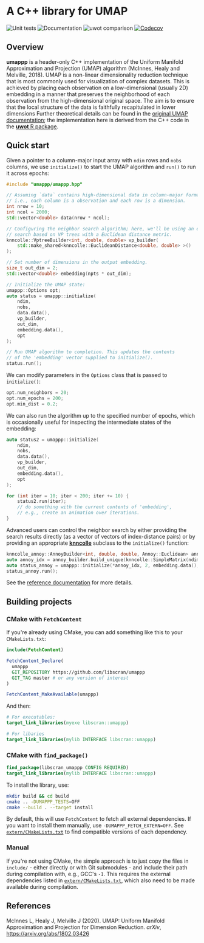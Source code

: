 # A C++ library for UMAP

![Unit tests](https://github.com/libscran/umappp/actions/workflows/run-tests.yaml/badge.svg)
![Documentation](https://github.com/libscran/umappp/actions/workflows/doxygenate.yaml/badge.svg)
![uwot comparison](https://github.com/libscran/umappp/actions/workflows/compare-uwot.yaml/badge.svg)
[![Codecov](https://codecov.io/gh/libscran/umappp/branch/master/graph/badge.svg?token=XoOTZ0LNPo)](https://codecov.io/gh/libscran/umappp)

## Overview 

**umappp** is a header-only C++ implementation of the Uniform Manifold Approximation and Projection (UMAP) algorithm (McInnes, Healy and Melville, 2018).
UMAP is a non-linear dimensionality reduction technique that is most commonly used for visualization of complex datasets. 
This is achieved by placing each observation on a low-dimensional (usually 2D) embedding in a manner that preserves the neighborhood of each observation from the high-dimensional original space.
The aim is to ensure that the local structure of the data is faithfully recapitulated in lower dimensions 
Further theoretical details can be found in the [original UMAP documentation](https://umap-learn.readthedocs.io/en/latest/how_umap_works.html);
the implementation here is derived from the C++ code in the [**uwot** R package](https://github.com/jlmelville/uwot).

## Quick start

Given a pointer to a column-major input array with `ndim` rows and `nobs` columns, we use `initialize()` to start the UMAP algorithm and `run()` to run it across epochs:

```cpp
#include "umappp/umappp.hpp"

// Assuming `data` contains high-dimensional data in column-major format,
// i.e., each column is a observation and each row is a dimension.
int nrow = 10;
int ncol = 2000;
std::vector<double> data(nrow * ncol);

// Configuring the neighbor search algorithm; here, we'll be using an exact
// search based on VP trees with a Euclidean distance metric.
knncolle::VptreeBuilder<int, double, double> vp_builder(
    std::make_shared<knncolle::EuclideanDistance<double, double> >()
);

// Set number of dimensions in the output embedding.
size_t out_dim = 2;
std::vector<double> embedding(npts * out_dim);

// Initialize the UMAP state:
umappp::Options opt;
auto status = umappp::initialize(
    ndim,
    nobs,
    data.data(),
    vp_builder, 
    out_dim,
    embedding.data(),
    opt
);

// Run UMAP algorithm to completion. This updates the contents
// of the 'embedding' vector supplied to initialize().
status.run();
```

We can modify parameters in the `Options` class that is passed to `initialize()`:

```cpp
opt.num_neighbors = 20;
opt.num_epochs = 200;
opt.min_dist = 0.2;
```

We can also run the algorithm up to the specified number of epochs,
which is occasionally useful for inspecting the intermediate states of the embedding:

```cpp
auto status2 = umappp::initialize(
    ndim,
    nobs,
    data.data(),
    vp_builder,
    out_dim,
    embedding.data(),
    opt
);

for (int iter = 10; iter < 200; iter += 10) {
    status2.run(iter);
    // do something with the current contents of 'embedding',
    // e.g., create an animation over iterations.
}
```

Advanced users can control the neighbor search by either providing the search results directly (as a vector of vectors of index-distance pairs)
or by providing an appropriate [**knncolle**](https://github.com/knncolle/knncolle) subclass to the `initialize()` function:

```cpp
knncolle_annoy::AnnoyBuilder<int, double, double, Annoy::Euclidean> annoy_builder;
auto annoy_idx = annoy_builder.build_unique(knncolle::SimpleMatrix(ndim, nobs, data.data()));
auto status_annoy = umappp::initialize(*annoy_idx, 2, embedding.data(), opt);
status_annoy.run();
```

See the [reference documentation](https://libscran.github.io/umappp) for more details.

## Building projects

### CMake with `FetchContent`

If you're already using CMake, you can add something like this to your `CMakeLists.txt`:

```cmake
include(FetchContent)

FetchContent_Declare(
  umappp 
  GIT_REPOSITORY https://github.com/libscran/umappp
  GIT_TAG master # or any version of interest
)

FetchContent_MakeAvailable(umappp)
```

And then:

```cmake
# For executables:
target_link_libraries(myexe libscran::umappp)

# For libaries
target_link_libraries(mylib INTERFACE libscran::umappp)
```

### CMake with `find_package()`

```cmake
find_package(libscran_umappp CONFIG REQUIRED)
target_link_libraries(mylib INTERFACE libscran::umappp)
```

To install the library, use:

```sh
mkdir build && cd build
cmake .. -DUMAPPP_TESTS=OFF
cmake --build . --target install
```

By default, this will use `FetchContent` to fetch all external dependencies.
If you want to install them manually, use `-DUMAPPP_FETCH_EXTERN=OFF`.
See [`extern/CMakeLists.txt`](extern/CMakeLists.txt) to find compatible versions of each dependency.

### Manual

If you're not using CMake, the simple approach is to just copy the files in `include/` - either directly or with Git submodules - and include their path during compilation with, e.g., GCC's `-I`.
This requires the external dependencies listed in [`extern/CMakeLists.txt`](extern/CMakeLists.txt), which also need to be made available during compilation.

## References

McInnes L, Healy J, Melville J (2020).
UMAP: Uniform Manifold Approximation and Projection for Dimension Reduction.
_arXiv_, https://arxiv.org/abs/1802.03426
